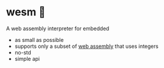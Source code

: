 # wesm 🤖
A web assembly interpreter for embedded
* as small as possible
* supports only a subset of [web assembly](http://webassembly.github.io/spec/core/index.html) that uses integers
* no-std
* simple api


